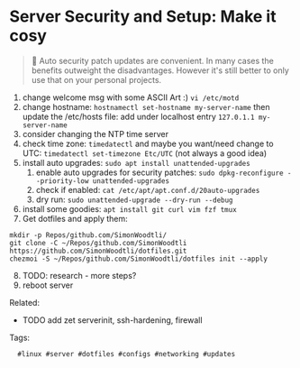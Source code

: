 # Server Security and Setup: Make it cosy

> 🧐 Auto security patch updates are convenient. In many cases the benefits
> outweight the disadvantages. However it's still better to only use that on
> your personal projects.

1. change welcome msg with some ASCII Art :) `vi /etc/motd`
1. change hostname: `hostnamectl set-hostname my-server-name` then update the
   /etc/hosts file: add under localhost entry `127.0.1.1 my-server-name`
1. consider changing the NTP time server
1. check time zone: `timedatectl` and maybe you want/need change to UTC:
   `timedatectl set-timezone Etc/UTC` (not always a good idea)
1. install auto upgrades: `sudo apt install unattended-upgrades`
    1. enable auto upgrades for security patches: `sudo dpkg-reconfigure --priority-low unattended-upgrades`
    1. check if enabled: `cat /etc/apt/apt.conf.d/20auto-upgrades`
    1. dry run: `sudo unattended-upgrade --dry-run --debug`
1. install some goodies: `apt install git curl vim fzf tmux`
1. Get dotfiles and apply them:

```
mkdir -p Repos/github.com/SimonWoodtli/
git clone -C ~/Repos/github.com/SimonWoodtli https://github.com/SimonWoodtli/dotfiles.git
chezmoi -S ~/Repos/github.com/SimonWoodtli/dotfiles init --apply
```

8. TODO: research - more steps?
9. reboot server

Related:

* TODO add zet serverinit, ssh-hardening, firewall

Tags:

      #linux #server #dotfiles #configs #networking #updates

